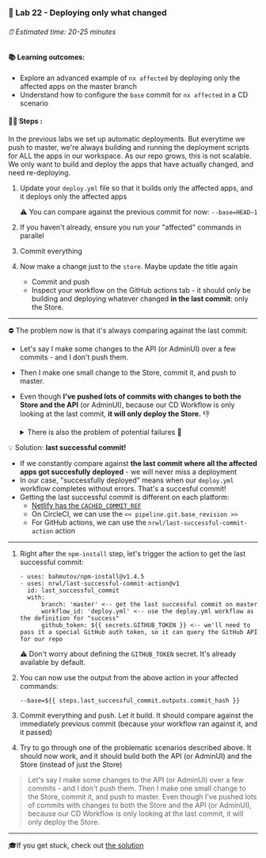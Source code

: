 ### 💈 Lab 22 - Deploying only what changed

###### ⏰ Estimated time: 20-25 minutes

#### 📚 Learning outcomes:

- Explore an advanced example of `nx affected` by deploying only the affected apps on the master branch
- Understand how to configure the `base` commit for `nx affected` in a CD scenario

#### 🏋️‍♀️ Steps :

In the previous labs we set up automatic deployments.
But everytime we push to master, we're always building and running the
deployment scripts for ALL the apps in our workspace.
As our repo grows, this is not scalable. We only want to build 
and deploy the apps that have actually changed, and need re-deploying.

1. Update your `deploy.yml` file so that it builds only the affected apps, and it deploys only the affected apps
    
    ⚠️ You can compare against the previous commit for now: `--base=HEAD~1`

2. If you haven't already, ensure you run your "affected" commands in parallel

3. Commit everything
4. Now make a change just to the `store`. Maybe update the title again
    - Commit and push
    - Inspect your workflow on the GitHub actions tab - it should only be building and deploying 
    whatever changed **in the last commit**: only the Store.

---

⛔ The problem now is that it's always comparing against the last commit:

- Let's say I make some changes to the API (or AdminUI) over a few commits - and I don't push them. 
- Then I make one small change to the Store, commit it, and push to master. 
- Even though **I've pushed lots of commits with changes to both the Store and the API** (or AdminUI), because our CD Workflow is only
  looking at the last commit, **it will only deploy the Store.** 👎

    <details>
    <summary>There is also the problem of potential failures 🧨</summary>

    Now our setup is simple: it just builds.
    But let's say we wanted to run the E2E tests again before deploying - just to be extra safe!
    In that case, if I change the API (or AdminUI) and push, the E2E tests might fail. So API (or AdminUI) will not get deployed.
    I then fix the E2E tests, but because the API (or AdminUI) does not depend on its E2E tests, `nx affected` will not mark it for deployment.
    So even though we changed the API (or AdminUI), it did not get deployed.
    </details>

💡 Solution: **last successful commit!**
- If we constantly compare against **the last commit where all the affected apps got succesfully deployed** - we 
will never miss a deployment
- In our case, "successfully deployed" means when our `deploy.yml` workflow completes without errors. That's a succesful commit!
- Getting the last successful commit is different on each platform:
    - [Netlify has the `CACHED_COMMIT_REF`](https://docs.netlify.com/configure-builds/environment-variables/#git-metadata)
    - On CircleCI, we can use the `<< pipeline.git.base_revision >>`
    - For GitHub actions, we can use the `nrwl/last-successful-commit-action` action

---

1. Right after the `npm-install` step, let's trigger the action to get the last successful commit:

    ```
    - uses: bahmutov/npm-install@v1.4.5
    - uses: nrwl/last-successful-commit-action@v1
      id: last_successful_commit
      with:
          branch: 'master' <-- get the last successful commit on master
          workflow_id: 'deploy.yml' <-- use the deploy.yml workflow as the definition for "success"
          github_token: ${{ secrets.GITHUB_TOKEN }} <-- we'll need to pass it a special GitHub auth token, so it can query the GitHub API for our repo
    ```

    ⚠️ Don't worry about defining the `GITHUB_TOKEN` secret. It's already available by default.
    
2. You can now use the output from the above action in your affected commands:

    ```
    --base=${{ steps.last_successful_commit.outputs.commit_hash }}
    ```

3. Commit everything and push. Let it build. It should compare against the immediately previous commit (because your workflow ran against it, and it passed)

4. Try to go through one of the problematic scenarios described above. It should now work, and it should build both the API (or AdminUI) and the Store (instead of just the Store)

  > Let's say I make some changes to the API (or AdminUI) over a few commits - and I don't push them. Then I make one small change to the Store, commit it, and push to master.
  Even though I've pushed lots of commits with changes to both the Store and the API (or AdminUI), because our CD Workflow is only
  looking at the last commit, it will only deploy the Store.

---

🎓If you get stuck, check out [the solution](SOLUTION.md)
